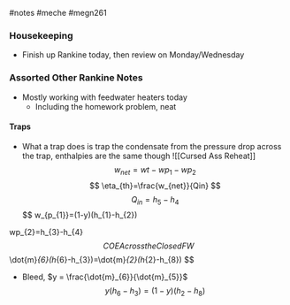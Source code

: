 #notes #meche #megn261

### Housekeeping
- Finish up Rankine today, then review on Monday/Wednesday

### Assorted Other Rankine Notes
- Mostly working with feedwater heaters today
	- Including the homework problem, neat

#### Traps
- What a trap does is trap the condensate from the pressure drop across the trap, enthalpies are the same though
![[Cursed Ass Reheat]]
$$
w_{net}=wt-wp_{1}-wp_{2}
$$
$$
\eta_{th}=\frac{w_{net}}{Qin}
$$
$$
Q_{in}=h_{5}-h_{4}
$$
$$
w_{p_{1}}=(1-y)(h_{1}-h_{2})

$$
$$
wp_{2}=h_{3}-h_{4}
$$
COE Across the Closed FW
$$
\dot{m}_{6}(h_{6}-h_{3})=\dot{m}_{2}(h_{2}-h_{8})
$$
- Bleed, $y = \frac{\dot{m}_{6}}{\dot{m}_{5}}$
$$
y(h_{6}-h_{3})=(1-y)(h_{2}-h_{8})
$$
